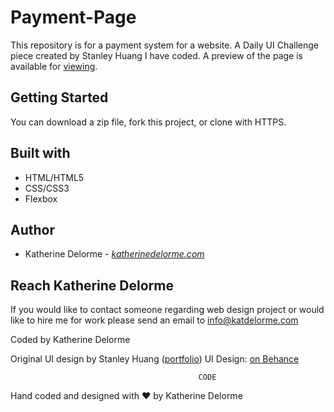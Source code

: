 # Payment-Page
This repository is for a payment system for a website.
A Daily UI Challenge piece created by Stanley Huang I have coded.
A preview of the page is available for [viewing](http://www.katherinedelorme.com/paymentpage/index?utm_source=github&utm_medium=repo&utm_campaign=payment_page_readme "view preview").

## Getting Started
You can download a zip file, fork this project, or clone with HTTPS.

## Built with
* HTML/HTML5
* CSS/CSS3
* Flexbox

## Author
* Katherine Delorme - *[katherinedelorme.com](http://katherinedelorme.com?utm_source=github&utm_medium=repo&utm_campaign=payment_page_readme "Portfolio Website")*

## Reach Katherine Delorme
If you would like to contact someone regarding web design project or would like to hire me for work please send an email to info@katdelorme.com

Coded by Katherine Delorme

Original UI design by Stanley Huang ([portfolio](http://stanleyhuangdesigns.com/?utm_source=katdelormegithub&utm_medium=github "portfolio"))
UI Design: [on Behance](https://www.behance.net/gallery/48350095/Daily-UI-Challenge?utm_source=katdelormegithub&utm_medium=github "on Behance")



                                              CODE

Hand coded and designed with &hearts; by Katherine Delorme
